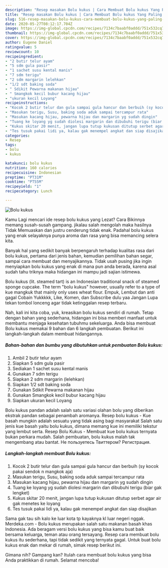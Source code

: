 ```yaml
---
description: "Resep masakan Bolu kukus | Cara Membuat Bolu kukus Yang Paling Enak"
title: "Resep masakan Bolu kukus | Cara Membuat Bolu kukus Yang Paling Enak"
slug: 516-resep-masakan-bolu-kukus-cara-membuat-bolu-kukus-yang-paling-enak
date: 2020-05-27T08:12:17.704Z
image: https://img-global.cpcdn.com/recipes/7134c7baabf0addd/751x532cq70/bolu-kukus-foto-resep-utama.jpg
thumbnail: https://img-global.cpcdn.com/recipes/7134c7baabf0addd/751x532cq70/bolu-kukus-foto-resep-utama.jpg
cover: https://img-global.cpcdn.com/recipes/7134c7baabf0addd/751x532cq70/bolu-kukus-foto-resep-utama.jpg
author: Eugene Daniel
ratingvalue: 5
reviewcount: 10
recipeingredient:
- "2 butir telur ayam"
- "5 sdm gula pasir"
- "1 sachet susu kental manis"
- "7 sdm terigu"
- "2 sdm margarin lelehkan"
- "1/2 sdt baking soda"
- " Sdikit Pewarna makanan hijau"
- " Smangkok kecil bubur kacang hijau"
- "ukuran kecil Loyang"
recipeinstructions:
- "Kocok 2 butir telur dan gula sampai gula hancur dan berbuih (sy kocok pakai sendok n mangkok aja)"
- "Masukan terigu, Susu, baking soda aduk sampai tercampur rata"
- "Masukan kacang hijau, pewarna hijau dan margarin yg sudah dingin"
- "Tuang ke loyang yg sudah diolesi margarin dan dibubuhi terigu (biar gak lengket)"
- "Kukus skitar 20 menit, jangan lupa tutup kukusan ditutup serbet agar air gak menetes ke loyang"
- "Tes tusuk pakai lidi ya, kalau gak menempel angkat dan siap disajikan"
categories:
- Resep
tags:
- bolu
- kukus

katakunci: bolu kukus 
nutrition: 160 calories
recipecuisine: Indonesian
preptime: "PT31M"
cooktime: "PT55M"
recipeyield: "1"
recipecategory: Lunch

---
```



![Bolu kukus](https://img-global.cpcdn.com/recipes/7134c7baabf0addd/751x532cq70/bolu-kukus-foto-resep-utama.jpg)

Kamu Lagi mencari ide resep bolu kukus yang Lezat? Cara Bikinnya memang susah-susah gampang. jikalau salah mengolah maka hasilnya Tidak Memuaskan dan justru cenderung tidak enak. Padahal bolu kukus yang enak selayaknya punya aroma dan rasa yang bisa memancing selera kita.

Banyak hal yang sedikit banyak berpengaruh terhadap kualitas rasa dari bolu kukus, pertama dari jenis bahan, kemudian pemilihan bahan segar, sampai cara membuat dan menyajikannya. Tidak usah pusing jika ingin menyiapkan bolu kukus yang enak di mana pun anda berada, karena asal sudah tahu triknya maka hidangan ini mampu jadi sajian istimewa.

Bolu kukus (lit. steamed tart) is an Indonesian traditional snack of steamed sponge cupcake. The term &#34;bolu kukus&#34; however, usually refer to a type of kue mangkuk that mainly only uses wheat flour. Empuk, Lembut dan anti gagal Cobain Yukkkkk, Like, Komen, dan Subscribe dulu yaa Jangan Lupa tekan tombol lonceng agar tidak ketinggalan resep terbaru.


Nah, kali ini kita coba, yuk, kreasikan bolu kukus sendiri di rumah. Tetap dengan bahan yang sederhana, hidangan ini bisa memberi manfaat untuk membantu menjaga kesehatan tubuhmu sekeluarga. Anda bisa membuat Bolu kukus memakai 9 bahan dan 6 langkah pembuatan. Berikut ini langkah-langkah dalam membuat hidangannya.

<!--inarticleads1-->

##### Bahan-bahan dan bumbu yang dibutuhkan untuk pembuatan Bolu kukus:

1. Ambil 2 butir telur ayam
1. Siapkan 5 sdm gula pasir
1. Sediakan 1 sachet susu kental manis
1. Gunakan 7 sdm terigu
1. Siapkan 2 sdm margarin (lelehkan)
1. Siapkan 1/2 sdt baking soda
1. Gunakan  Sdikit Pewarna makanan hijau
1. Gunakan  Smangkok kecil bubur kacang hijau
1. Siapkan ukuran kecil Loyang


Bolu kukus pandan adalah salah satu variasi olahan bolu yang diberikan ekstrak pandan sebagai penambah aromanya. Resep bolu kukus - Kue basah mungkin adalah sesuatu yang tidak asing bagi masyarakat Salah satu jenis kue basah yaitu bolu kukus, dimana memang kue ini memiliki tekstur yang lembut serta. Resep Bolu Kukus - Membuat kue bolu kukus ternyata bukan perkara mudah. Salah pembuatan, bolu kukus malah tak mengembang atau bantat. Не пользуетесь Твиттером? Регистрация. 

<!--inarticleads2-->

##### Langkah-langkah membuat Bolu kukus:

1. Kocok 2 butir telur dan gula sampai gula hancur dan berbuih (sy kocok pakai sendok n mangkok aja)
1. Masukan terigu, Susu, baking soda aduk sampai tercampur rata
1. Masukan kacang hijau, pewarna hijau dan margarin yg sudah dingin
1. Tuang ke loyang yg sudah diolesi margarin dan dibubuhi terigu (biar gak lengket)
1. Kukus skitar 20 menit, jangan lupa tutup kukusan ditutup serbet agar air gak menetes ke loyang
1. Tes tusuk pakai lidi ya, kalau gak menempel angkat dan siap disajikan


Sama gak tau sih kalo ke luar kota tp kayaknya kl luar negeri nggak. Merdeka.com - Bolu kukus merupakan salah satu makanan basah khas Indonesia. Ada beragam versi bolu kukus yang bisa kamu buat baik bersama keluarga, teman atau orang tersayang. Resep cara membuat bolu kukus itu sederhana, tapi tidak sedikit yang ternyata gagal. Untuk buat bolu kukus enak dan mekar di rumah, simak resep berikut ini. 

Gimana nih? Gampang kan? Itulah cara membuat bolu kukus yang bisa Anda praktikkan di rumah. Selamat mencoba!
